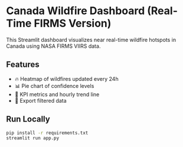 # Canada Wildfire Dashboard (Real-Time FIRMS Version)

This Streamlit dashboard visualizes near real-time wildfire hotspots in Canada using NASA FIRMS VIIRS data.

## Features
- 🔥 Heatmap of wildfires updated every 24h
- 📊 Pie chart of confidence levels
- 🎯 KPI metrics and hourly trend line
- 💾 Export filtered data

## Run Locally
```bash
pip install -r requirements.txt
streamlit run app.py
```
